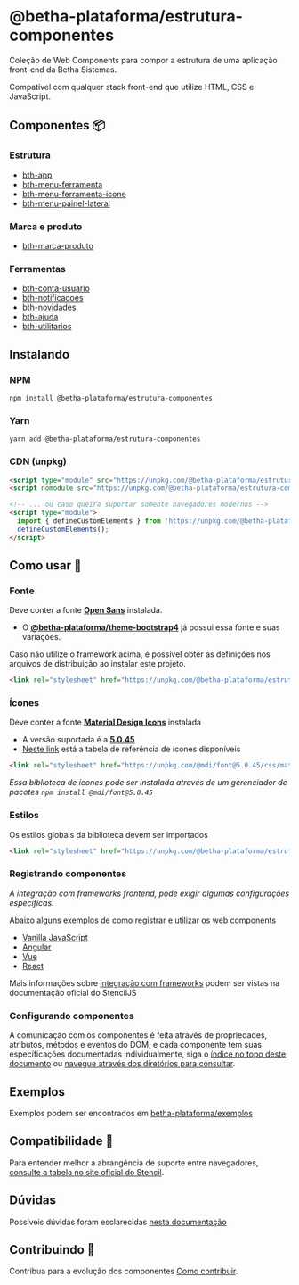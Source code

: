 # @betha-plataforma/estrutura-componentes

Coleção de Web Components para compor a estrutura de uma aplicação front-end da Betha Sistemas.

Compatível com qualquer stack front-end que utilize HTML, CSS e JavaScript.

## Componentes 📦

### Estrutura

- [bth-app](http://github.com/betha-plataforma/estrutura-componentes/tree/master/src/components/app)
- [bth-menu-ferramenta](http://github.com/betha-plataforma/estrutura-componentes/tree/master/src/components/app/menu-ferramenta/)
- [bth-menu-ferramenta-icone](http://github.com/betha-plataforma/estrutura-componentes/tree/master/src/components/app/menu-ferramenta-icone)
- [bth-menu-painel-lateral](http://github.com/betha-plataforma/estrutura-componentes/tree/master/src/components/menu-painel-lateral)

### Marca e produto

- [bth-marca-produto](http://github.com/betha-plataforma/estrutura-componentes/tree/master/src/components/marca-produto)

### Ferramentas

- [bth-conta-usuario](http://github.com/betha-plataforma/estrutura-componentes/tree/master/src/components/conta-usuario)
- [bth-notificacoes](http://github.com/betha-plataforma/estrutura-componentes/tree/master/src/components/notificacoes)
- [bth-novidades](http://github.com/betha-plataforma/estrutura-componentes/tree/master/src/components/novidades)
- [bth-ajuda](http://github.com/betha-plataforma/estrutura-componentes/tree/master/src/components/ajuda)
- [bth-utilitarios](http://github.com/betha-plataforma/estrutura-componentes/tree/master/src/components/utilitarios)

## Instalando

### NPM

```
npm install @betha-plataforma/estrutura-componentes
```

### Yarn

```
yarn add @betha-plataforma/estrutura-componentes
```

### CDN (unpkg)

```html
<script type="module" src="https://unpkg.com/@betha-plataforma/estrutura-componentes/dist/estrutura-componentes/estrutura-componentes.esm.js"></script>
<script nomodule src="https://unpkg.com/@betha-plataforma/estrutura-componentes/dist/estrutura-componentes/estrutura-componentes.js"></script>

<!-- ... ou caso queira suportar somente navegadores modernos -->
<script type="module">
  import { defineCustomElements } from 'https://unpkg.com/@betha-plataforma/estrutura-componentes/loader/index.es2017.mjs';
  defineCustomElements();
</script>
```

## Como usar 🔨

### Fonte

Deve conter a fonte [**Open Sans**](https://fonts.google.com/specimen/Open+Sans?selection.family=Open+Sans) instalada. 

- O [**@betha-plataforma/theme-bootstrap4**](https://github.com/betha-plataforma/theme-bootstrap4) já possui essa fonte e suas variações.

Caso não utilize o framework acima, é possível obter as definições nos arquivos de distribuição ao instalar este projeto. 

```html
<link rel="stylesheet" href="https://unpkg.com/@betha-plataforma/estrutura-componentes/dist/collection/assets/fonts.css">
```

### Ícones

Deve conter a fonte [**Material Design Icons**](http://materialdesignicons.com/) instalada

- A versão suportada é a [**5.0.45**](https://github.com/Templarian/MaterialDesign)
- [Neste link](http://materialdesignicons.com/cdn/5.0.45/) está a tabela de referência de ícones disponíveis

```html
<link rel="stylesheet" href="https://unpkg.com/@mdi/font@5.0.45/css/materialdesignicons.min.css">
```

*Essa biblioteca de ícones pode ser instalada através de um gerenciador de pacotes `npm install @mdi/font@5.0.45`*

### Estilos

Os estilos globais da biblioteca devem ser importados

```html
<link rel="stylesheet" href="https://unpkg.com/@betha-plataforma/estrutura-componentes/dist/estrutura-componentes/estrutura-componentes.css">
```

### Registrando componentes

*A integração com frameworks frontend, pode exigir algumas configurações específicas.*

Abaixo alguns exemplos de como registrar e utilizar os web components

- [Vanilla JavaScript](http://github.com/betha-plataforma/estrutura-componentes/tree/master/docs/registrando-vanilla.md)
- [Angular](http://github.com/betha-plataforma/estrutura-componentes/tree/master/docs/registrando-angular.md)
- [Vue](http://github.com/betha-plataforma/estrutura-componentes/tree/master/docs/registrando-vue.md)
- [React](http://github.com/betha-plataforma/estrutura-componentes/tree/master/docs/registrando-react.md)

Mais informações sobre [integração com frameworks](https://stenciljs.com/docs/overview) podem ser vistas na documentação oficial do StencilJS

### Configurando componentes

A comunicação com os componentes é feita através de propriedades, atributos, métodos e eventos do DOM, e cada componente tem suas específicações documentadas individualmente, siga o [índice no topo deste documento](#componentes-) ou [navegue através dos diretórios para consultar](http://github.com/betha-plataforma/estrutura-componentes/tree/master/src/components).

## Exemplos

Exemplos podem ser encontrados em [betha-plataforma/exemplos](https://github.com/betha-plataforma/exemplos)

## Compatibilidade 📜

Para entender melhor a abrangência de suporte entre navegadores, [consulte a tabela no site oficial do Stencil](https://stenciljs.com/docs/browser-support).

## Dúvidas

Possíveis dúvidas foram esclarecidas [nesta documentação](http://github.com/betha-plataforma/estrutura-componentes/tree/master/docs/FAQ.md)

## Contribuindo 👥

Contribua para a evolução dos componentes [Como contribuir](http://github.com/betha-plataforma/estrutura-componentes/tree/master/CONTRIBUTING.md).
